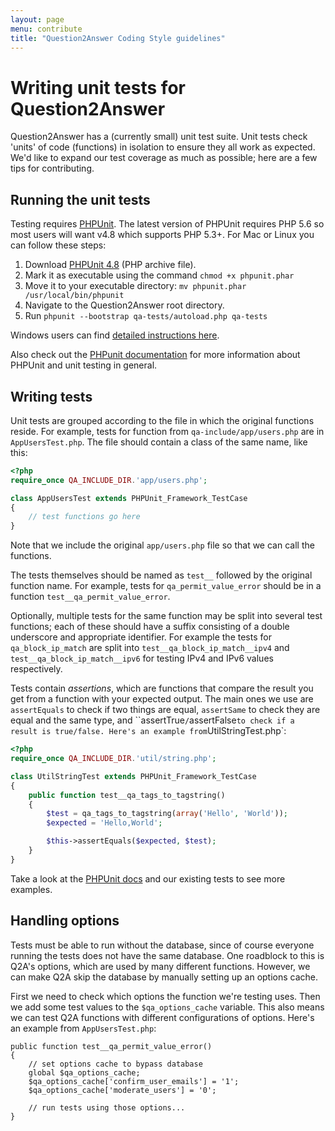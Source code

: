 ```yaml
---
layout: page
menu: contribute
title: "Question2Answer Coding Style guidelines"
---
```


# Writing unit tests for Question2Answer

Question2Answer has a (currently small) unit test suite. Unit tests check 'units' of code (functions) in isolation to ensure they all work as expected. We'd like to expand our test coverage as much as possible; here are a few tips for contributing.


## Running the unit tests

Testing requires [PHPUnit](https://phpunit.de/). The latest version of PHPUnit requires PHP 5.6 so most users will want v4.8 which supports PHP 5.3+. For Mac or Linux you can follow these steps:

1. Download [PHPUnit 4.8](https://phar.phpunit.de/phpunit-old.phar) (PHP archive file).
2. Mark it as executable using the command `chmod +x phpunit.phar`
3. Move it to your executable directory: `mv phpunit.phar /usr/local/bin/phpunit`
4. Navigate to the Question2Answer root directory.
5. Run `phpunit --bootstrap qa-tests/autoload.php qa-tests`

Windows users can find [detailed instructions here](https://phpunit.de/manual/current/en/installation.html).

Also check out the [PHPunit documentation](http://phpunit.de/getting-started.html) for more information about PHPUnit and unit testing in general.


## Writing tests

Unit tests are grouped according to the file in which the original functions reside. For example, tests for function from `qa-include/app/users.php` are in `AppUsersTest.php`. The file should contain a class of the same name, like this:

~~~php
<?php
require_once QA_INCLUDE_DIR.'app/users.php';

class AppUsersTest extends PHPUnit_Framework_TestCase
{
	// test functions go here
}
~~~

Note that we include the original `app/users.php` file so that we can call the functions.

The tests themselves should be named as `test__` followed by the original function name. For example, tests for `qa_permit_value_error` should be in a function `test__qa_permit_value_error`.

Optionally, multiple tests for the same function may be split into several test functions; each of these should have a suffix consisting of a double underscore and appropriate identifier. For example the tests for `qa_block_ip_match` are split into `test__qa_block_ip_match__ipv4` and `test__qa_block_ip_match__ipv6` for testing IPv4 and IPv6 values respectively.

Tests contain *assertions*, which are functions that compare the result you get from a function with your expected output. The main ones we use are `assertEquals` to check if two things are equal, `assertSame` to check they are equal and the same type, and ``assertTrue`/`assertFalse` to check if a result is true/false. Here's an example from `UtilStringTest.php`:

~~~php
<?php
require_once QA_INCLUDE_DIR.'util/string.php';

class UtilStringTest extends PHPUnit_Framework_TestCase
{
	public function test__qa_tags_to_tagstring()
	{
		$test = qa_tags_to_tagstring(array('Hello', 'World'));
		$expected = 'Hello,World';

		$this->assertEquals($expected, $test);
	}
}
~~~

Take a look at the [PHPUnit docs](https://phpunit.de/manual/4.8/en/writing-tests-for-phpunit.html) and our existing tests to see more examples.


## Handling options

Tests must be able to run without the database, since of course everyone running the tests does not have the same database. One roadblock to this is Q2A's options, which are used by many different functions. However, we can make Q2A skip the database by manually setting up an options cache.

First we need to check which options the function we're testing uses. Then we add some test values to the `$qa_options_cache` variable. This also means we can test Q2A functions with different configurations of options. Here's an example from `AppUsersTest.php`:

~~~php?start_inline=1
public function test__qa_permit_value_error()
{
	// set options cache to bypass database
	global $qa_options_cache;
	$qa_options_cache['confirm_user_emails'] = '1';
	$qa_options_cache['moderate_users'] = '0';

	// run tests using those options...
}
~~~


